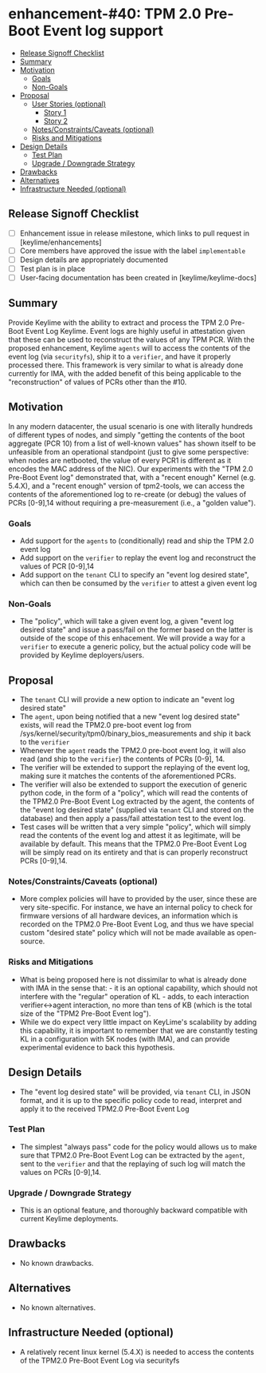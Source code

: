 <!--
**Note:** When your enhancement is complete, all of these comment blocks should be removed.

To get started with this template:

- [ ] **Create an issue in keylime/enhancements**
  When filing an enhancement tracking issue, please ensure to complete all
  fields in that template.  One of the fields asks for a link to the enhancement.  You
  can leave that blank until this enhancement is made a pull request, and then
  go back to the enhancement and add the link.
- [ ] **Make a copy of this template.**
 name it `NNNN-short-descriptive-title`, where `NNNN` is the issue number (with no
  leading-zero padding) assigned to your enhancement above.
- [ ] **Fill out this file as best you can.**
  At minimum, you should fill in the "Summary", and "Motivation" sections.
  These should be easy if you've preflighted the idea of the enhancement with the
  appropriate SIG(s).
- [ ] **Merge early and iterate.**
  Avoid getting hung up on specific details and instead aim to get the goals of
  the enhancement clarified and merged quickly.  The best way to do this is to just
  start with the high-level sections and fill out details incrementally in
  subsequent PRs.
-->
# enhancement-#40: TPM 2.0 Pre-Boot Event log support

<!--
This is the title of your enhancement.  Keep it short, simple, and descriptive.  A good
title can help communicate what the enhancement is and should be considered as part of
any review.
-->

<!--
A table of contents is helpful for quickly jumping to sections of a enhancement and for
highlighting any additional information provided beyond the standard enhancement
template.
-->

<!-- toc -->

- [Release Signoff Checklist](#release-signoff-checklist)
- [Summary](#summary)
- [Motivation](#motivation)
  - [Goals](#goals)
  - [Non-Goals](#non-goals)
- [Proposal](#proposal)
  - [User Stories (optional)](#user-stories-optional)
    - [Story 1](#story-1)
    - [Story 2](#story-2)
  - [Notes/Constraints/Caveats (optional)](#notesconstraintscaveats-optional)
  - [Risks and Mitigations](#risks-and-mitigations)
- [Design Details](#design-details)
  - [Test Plan](#test-plan)
  - [Upgrade / Downgrade Strategy](#upgrade--downgrade-strategy)
- [Drawbacks](#drawbacks)
- [Alternatives](#alternatives)
- [Infrastructure Needed (optional)](#infrastructure-needed-optional)
<!-- /toc -->

## Release Signoff Checklist

<!--
**ACTION REQUIRED:** In order to merge code into a release, there must be an
issue in [keylime/enhancements] referencing this enhancement and targeting a release**.

For enhancements that make changes to code or processes/procedures in core
Keylime i.e., [keylime/keylime], we require the following Release
Signoff checklist to be completed.

Check these off as they are completed for the Release Team to track. These
checklist items _must_ be updated for the enhancement to be released.
-->

- [ ] Enhancement issue in release milestone, which links to pull request in [keylime/enhancements]
- [ ] Core members have approved the issue with the label `implementable`
- [ ] Design details are appropriately documented
- [ ] Test plan is in place
- [ ] User-facing documentation has been created in [keylime/keylime-docs]

<!--
**Note:** This checklist is iterative and should be reviewed and updated every time this enhancement is being considered for a milestone.
-->

## Summary

<!--
This section is incredibly important for producing high quality user-focused
documentation such as release notes or a development roadmap.  It should be
possible to collect this information before implementation begins in order to
avoid requiring implementers to split their attention between writing release
notes and implementing the feature itself. Reviewers
should help to ensure that the tone and content of the `Summary` section is
useful for a wide audience.

A good summary is probably at least a paragraph in length.
-->

Provide Keylime with the ability to extract and process the TPM 2.0 Pre-Boot
Event Log Keylime. Event logs are highly useful in attestation given that these
can be used to reconstruct the values of any TPM PCR. With the proposed enhancement,
Keylime `agents` will to access the contents of the event log (via `securityfs`), ship it
to a `verifier`, and have it properly processed there. This framework is very similar
to what is already done currently for IMA, with the added benefit of this being
applicable to the "reconstruction" of values of PCRs other than the #10.

## Motivation

<!--
This section is for explicitly listing the motivation, goals and non-goals of
this enhancement.  Describe why the change is important and the benefits to users.
-->

In any modern datacenter, the usual scenario is one with literally hundreds of different types of nodes, 
and simply "getting the contents of the boot aggregate (PCR 10) from a list of 
well-known values" has shown itself to be unfeasible from an operational standpoint 
(just to give some perspective: when nodes are netbooted, the value of every PCR1 
is different as it encodes the MAC address of the NIC). Our experiments with the 
"TPM 2.0 Pre-Boot Event log" demonstrated that, with a "recent enough" Kernel (e.g. 5.4.X), 
and a "recent enough" version of tpm2-tools, we can access the contents of the aforementioned 
log to re-create (or debug) the values of PCRs [0-9],14 without requiring a 
pre-measurement (i.e., a "golden value").

### Goals

<!--
List the specific goals of the enhancement.  What is it trying to achieve?  How will we
know that this has succeeded?
-->

- Add support for the `agents` to (conditionally) read and ship the TPM 2.0 event log
- Add support on the `verifier` to replay the event log and reconstruct the values of PCR [0-9],14
- Add support on the `tenant` CLI to specify an "event log desired state", which can then be 
consumed by the `verifier` to attest a given event log

### Non-Goals

<!--
What is out of scope for this enhancement?  Listing non-goals helps to focus discussion
and make progress.
-->

- The "policy", which will take a given event log, a given "event log desired state" 
and issue a pass/fail on the former based on the latter is outside of the scope of this
enhacement. We will provide a way for a `verifier` to execute a generic policy, but the
actual policy code will be provided by Keylime deployers/users.


## Proposal

<!--
This is where we get down to the specifics of what the proposal actually is.
This should have enough detail that reviewers can understand exactly what
you're proposing, but should not include things like API designs or
implementation.  The "Design Details" section below is for the real
nitty-gritty.
-->

- The `tenant` CLI will provide a new option to indicate an "event log desired state"
- The `agent`, upon being notified that a new "event log desired state" exists,
will read the TPM2.0 pre-boot event log from /sys/kernel/security/tpm0/binary_bios_measurements
and ship it back to the `verifier`
- Whenever the `agent` reads the TPM2.0 pre-boot event log, it will also
read (and ship to the `verifier`) the contents of PCRs [0-9], 14.
- The verifier will be extended to support the replaying of the event log, 
making sure it matches the contents of the aforementioned PCRs.
- The verifier will also be extended to support the execution of generic
python code, in the form of a "policy", which will read the contents of 
the TPM2.0 Pre-Boot Event Log extracted by the agent, the contents of the 
"event log desired state" (supplied via `tenant` CLI and stored on the database) 
and then apply a pass/fail attestation test to the event log.
- Test cases will be written that a very simple "policy", which will simply
read the contents of the event log and attest it as legitimate, will be available
by default. This means that the TPM2.0 Pre-Boot Event Log will be simply read on its
entirety and that is can properly reconstruct PCRs [0-9],14. 

### Notes/Constraints/Caveats (optional)

<!--
What are the caveats to the proposal?
What are some important details that didn't come across above.
Go in to as much detail as necessary here.
This might be a good place to talk about core concepts and how they relate.
-->

- More complex policies will have to provided by the user, since these are
very site-specific. For instance, we have an internal policy to check for 
firmware versions of all hardware devices, an information which is recorded 
on the TPM2.0 Pre-Boot Event Log, and thus we have special custom "desired state"
policy which will not be made available as open-source.

### Risks and Mitigations

<!--
What are the risks of this proposal and how do we mitigate.  Think broadly.
For example, consider both security and how this will impact the larger
enhancement ecosystem.

How will security be reviewed and by whom?
-->

- What is being proposed here is not dissimilar to what is already done with IMA 
in the sense that:
       - it is an optional capability, which should not interfere with the "regular" operation of KL 
       - adds, to each interaction verifier<->agent interaction, no more than tens of KB (which is the total size of the "TPM2 Pre-Boot Event log"). 
- While we do expect very little impact on KeyLime's scalability by adding this capability, it is 
important to remember that we are constantly testing KL in a configuration with 5K nodes (with IMA), and can provide experimental evidence to back this hypothesis.

## Design Details

<!--
This section should contain enough information that the specifics of your
change are understandable.  This may include API specs (though not always
required) or even code snippets.  If there's any ambiguity about HOW your
proposal will be implemented, this is the place to discuss them.
-->

- The "event log desired state" will be provided, via `tenant` CLI, in JSON format, and it is up
to the specific policy code to read, interpret and apply it to the received
TPM2.0 Pre-Boot Event Log

### Test Plan

<!--
**Note:** *Not required until targeted at a release.*

Consider the following in developing a test plan for this enhancement:
- Will there be e2e and integration tests, in addition to unit tests?
- How will it be tested in isolation vs with other components?

No need to outline all of the test cases, just the general strategy.  Anything
that would count as tricky in the implementation and anything particularly
challenging to test should be called out.

All code is expected to have adequate tests (eventually with coverage
expectations).
-->

- The simplest "always pass" code for the policy would allows us to make sure that TPM2.0 Pre-Boot Event Log
can be extracted by the `agent`, sent to the `verifier` and that the replaying of such log will match the
values on PCRs [0-9],14.

### Upgrade / Downgrade Strategy

<!--
If applicable, how will the component be upgraded and downgraded? Make sure
this is in the test plan.

Consider the following in developing an upgrade/downgrade strategy for this enhancement
-->

- This is an optional feature, and thoroughly backward compatible with current Keylime deployments.

## Drawbacks

<!--
Why should this enhancement _not_ be implemented?
-->

- No known drawbacks.

## Alternatives

<!--
What other approaches did you consider and why did you rule them out?  These do
not need to be as detailed as the proposal, but should include enough
information to express the idea and why it was not acceptable.
-->

- No known alternatives.

## Infrastructure Needed (optional)

<!--
Use this section if you need things infrastructure related specific to your enhancement.  Examples include a
new subproject, repos requested, github webhook, changes to CI (travis).
-->

- A relatively recent linux kernel (5.4.X) is needed to access the contents of the TPM2.0 Pre-Boot Event Log via securityfs
